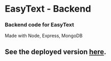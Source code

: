 # EasyText - Backend

### Backend code for EasyText
Made with Node, Express, MongoDB

## See the deployed version [here](https://message-46849.web.app).
